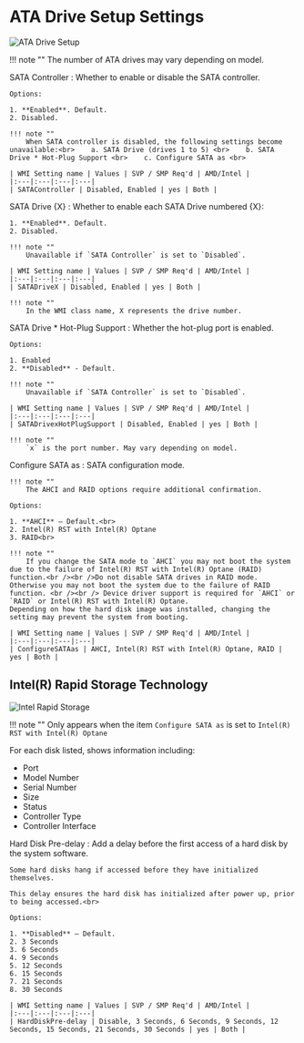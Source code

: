 # ATA Drive Setup Settings

![ATA Drive Setup](https://cdrt.github.io/mk_docs/ref/bios/settings/thinkstation/img/ts_atadrivesetup.PNG)
<!--![](https://cdrt.github.io/mk_docs/ref/bios/settings/thinkstation/img
   /atadrivesetup.png)-->

!!! note ""
    The number of ATA drives may vary depending on model.

SATA Controller
:	Whether to enable or disable the SATA controller.

	Options:

	1. **Enabled**. Default.
	2. Disabled.

	!!! note ""
		When SATA controller is disabled, the following settings become unavailable:<br>    a. SATA Drive (drives 1 to 5) <br>    b. SATA Drive * Hot-Plug Support <br>    c. Configure SATA as <br>

	| WMI Setting name | Values | SVP / SMP Req'd | AMD/Intel |
	|:---|:---|:---|:---|
	| SATAController | Disabled, Enabled | yes | Both |



SATA Drive {X}
:	Whether to enable each SATA Drive numbered {X}:

	1. **Enabled**. Default. 
	2. Disabled.

	!!! note ""
		Unavailable if `SATA Controller` is set to `Disabled`.

	| WMI Setting name | Values | SVP / SMP Req'd | AMD/Intel |
	|:---|:---|:---|:---|
	| SATADriveX | Disabled, Enabled | yes | Both |

	!!! note ""
		In the WMI class name, X represents the drive number.




SATA Drive * Hot-Plug Support
:	Whether the hot-plug port is enabled.

	Options:

	1. Enabled
	2. **Disabled** - Default.

	!!! note ""
		Unavailable if `SATA Controller` is set to `Disabled`.

	| WMI Setting name | Values | SVP / SMP Req'd | AMD/Intel |
	|:---|:---|:---|:---|
	| SATADrivexHotPlugSupport | Disabled, Enabled | yes | Both |

	!!! note ""
		`x` is the port number. May vary depending on model.




Configure SATA as
:	SATA configuration mode.

	!!! note ""
		The AHCI and RAID options require additional confirmation.

	Options:

	1. **AHCI** – Default.<br> 
	2. Intel(R) RST with Intel(R) Optane
	3. RAID<br> 

	!!! note ""
		If you change the SATA mode to `AHCI` you may not boot the system due to the failure of Intel(R) RST with Intel(R) Optane (RAID) function.<br /><br />Do not disable SATA drives in RAID mode. Otherwise you may not boot the system due to the failure of RAID function. <br /><br /> Device driver support is required for `AHCI` or `RAID` or Intel(R) RST with Intel(R) Optane. 
	Depending on how the hard disk image was installed, changing the setting may prevent the system from booting.

	| WMI Setting name | Values | SVP / SMP Req'd | AMD/Intel |
	|:---|:---|:---|:---|
	| ConfigureSATAas | AHCI, Intel(R) RST with Intel(R) Optane, RAID | yes | Both |


## Intel(R) Rapid Storage Technology
   
![Intel Rapid Storage](https://cdrt.github.io/mk_docs/ref/bios/settings/thinkstation/img/intelrapidstoragetechnology.png)

!!! note ""
    Only appears when the item `Configure SATA as` is set to `Intel(R) RST with Intel(R) Optane`

For each disk listed, shows information including:
- Port
- Model Number
- Serial Number
- Size
- Status
- Controller Type
- Controller Interface

Hard Disk Pre-delay
:	Add a delay before the first access of a hard disk by the system software. 

	Some hard disks hang if accessed before they have initialized themselves.

	This delay ensures the hard disk has initialized after power up, prior to being accessed.<br>

	Options:

	1. **Disabled** – Default.
	2. 3 Seconds
	3. 6 Seconds
	4. 9 Seconds
	5. 12 Seconds
	6. 15 Seconds
	7. 21 Seconds
	8. 30 Seconds

	| WMI Setting name | Values | SVP / SMP Req'd | AMD/Intel |
	|:---|:---|:---|:---|
	| HardDiskPre-delay | Disable, 3 Seconds, 6 Seconds, 9 Seconds, 12 Seconds, 15 Seconds, 21 Seconds, 30 Seconds | yes | Both |
	